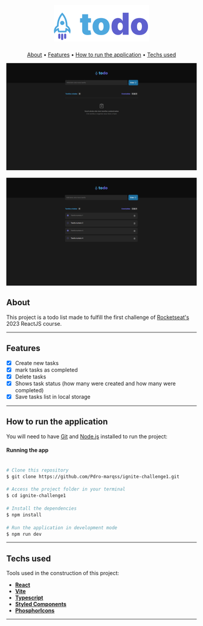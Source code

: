 <h1 align="center">
    <img title="#todo" src="./.github/logo-todo.svg" alt=""/>
</h1>

<p align="center">
  <a href="#about">About</a> •
  <a href="#features">Features</a> •
  <a href="#how-it-works">How to run the application</a> • 
  <a href="#tech-stack">Techs used</a>
</p>

<div align="center"> 
	<img title="#todo" src="./.github/first-print.png" alt="" />
</div>

<br>

<div align="center"> 
	<img title="#todo" src="./.github/second-print.png" alt="" />
</div>

## About

This project is a todo list made to fulfill the first challenge of [Rocketseat's](https://www.rocketseat.com.br/ignite) 2023 ReactJS course.

---

## Features

- [x] Create new tasks
- [x] mark tasks as completed
- [x] Delete tasks
- [x] Shows task status (how many were created and how many were completed)
- [x] Save tasks list in local storage

---

## How to run the application

You will need to have [Git](https://git-scm.com) and [Node.js](https://nodejs.org/en/) installed to run the project:

#### Running the app

```bash

# Clone this repository
$ git clone https://github.com/Pdro-marqss/ignite-challenge1.git

# Access the project folder in your terminal
$ cd ignite-challenge1

# Install the dependencies
$ npm install

# Run the application in development mode
$ npm run dev

```

---

## Techs used

Tools used in the construction of this project:

- **[React](https://reactjs.org/)**
- **[Vite](https://vitejs.dev/)**
- **[Typescript](https://www.typescriptlang.org/)**
- **[Styled Components](https://styled-components.com/)**
- **[PhosphorIcons](https://phosphoricons.com/)**

---